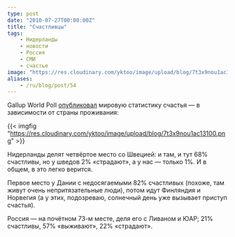 ```yaml
---
type: post
date: "2010-07-27T00:00:00Z"
title: "Счастливцы"
tags:
    - Нидерланды
    - новости
    - Россия
    - СМИ
    - счастье
image: "https://res.cloudinary.com/yktoo/image/upload/blog/7t3x9nou1ac13100.png"
aliases:
    - /ru/blog/post/54
---
```


Gallup World Poll [опубликовал](http://www.forbes.com/2010/07/14/world-happiest-countries-lifestyle-realestate-gallup-table.html) мировую статистику счастья — в зависимости от страны проживания:

{{< imgfig "https://res.cloudinary.com/yktoo/image/upload/blog/7t3x9nou1ac13100.png" >}}

<!--more-->

Нидерланды делят четвёртое место со Швецией: и там, и тут 68% счастливы, но у шведов 2% «страдают», а у нас — только 1%. И в общем, в это легко верится.

Первое место у Дании с недосягаемыми 82% счастливых (похоже, там живут очень непритязательные люди), потом идут Финляндия и Норвегия (а у этих, подозреваю, солнечный день уже вызывает приступ счастья).

Россия — на почётном 73-м месте, деля его с Ливаном и ЮАР; 21% счастливы, 57% «выживают», 22% «страдают».
